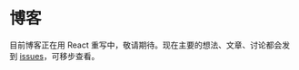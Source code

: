 # 博客

目前博客正在用 React 重写中，敬请期待。现在主要的想法、文章、讨论都会发到 [issues][]，可移步查看。

[issues]: https://github.com/linesh-simplicity/linesh-simplicity.github.io/issues
